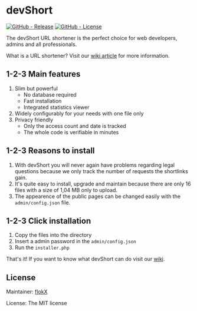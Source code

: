 # devShort

[![GitHub - Release](https://img.shields.io/github/release/flokX/devShort.svg?style=flat-square)](https://github.com/flokX/devShort/releases) [![GitHub - License](https://img.shields.io/github/license/flokX/devShort.svg?style=flat-square)](https://github.com/flokX/devShort/blob/master/LICENSE)

The devShort URL shortener is the perfect choice for web developers, admins and all professionals.

What is a URL shortener? Visit our [wiki article](https://github.com/flokX/devShort/wiki/What-is-URL-shortening%3F) for more information.


## 1-2-3 Main features

1. Slim but powerful
   * No database required
   * Fast installation
   * Integrated statistics viewer
2. Widely configurably for your needs with one file only
3. Privacy friendly
   * Only the access count and date is tracked
   * The whole code is verifiable in minutes


## 1-2-3 Reasons to install

1. With devShort you will never again have problems regarding legal questions because we only track the number of requests the shortlinks gain.
2. It's quite easy to install, upgrade and maintain because there are only 16 files with a size of 1,04 MB only to upload.
3. The appearence of the public pages can be changed easily with the `admin/config.json` file.


## 1-2-3 Click installation

1. Copy the files into the directory
2. Insert a admin password in the `admin/config.json`
3. Run the `installer.php`

That's it! If you want to know what devShort can do visit our [wiki](https://github.com/flokX/devShort/wiki).


## License

Maintainer: [flokX](https://github.com/flokX)

License: The MIT license

